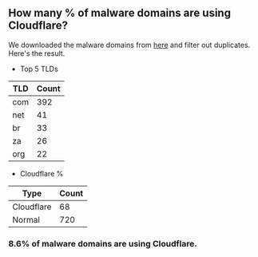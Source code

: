 ## How many % of malware domains are using Cloudflare?


We downloaded the malware domains from [here](https://urlhaus.abuse.ch) and filter out duplicates.
Here's the result.


[//]: # (start replacement)


- Top 5 TLDs

| TLD | Count |
| --- | --- |
| com | 392 |
| net | 41 |
| br | 33 |
| za | 26 |
| org | 22 |


- Cloudflare %

| Type | Count |
| --- | --- |
| Cloudflare | 68 |
| Normal | 720 |


### 8.6% of malware domains are using Cloudflare.